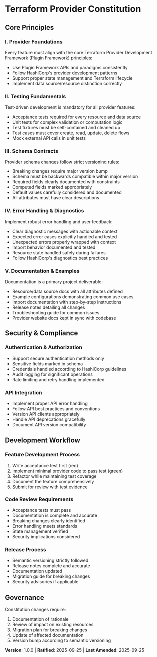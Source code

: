 # Terraform Provider Constitution

## Core Principles

### I. Provider Foundations
Every feature must align with the core Terraform Provider Development Framework (Plugin Framework) principles:
- Use Plugin Framework APIs and paradigms consistently
- Follow HashiCorp's provider development patterns
- Support proper state management and Terraform lifecycle
- Implement data source/resource distinction correctly

### II. Testing Fundamentals
Test-driven development is mandatory for all provider features:
- Acceptance tests required for every resource and data source
- Unit tests for complex validation or computation logic
- Test fixtures must be self-contained and cleaned up
- Test cases must cover create, read, update, delete flows
- Mock external API calls in unit tests

### III. Schema Contracts
Provider schema changes follow strict versioning rules:
- Breaking changes require major version bump
- Schema must be backwards compatible within major version
- Required fields clearly documented with constraints
- Computed fields marked appropriately
- Default values carefully considered and documented
- All attributes must have clear descriptions

### IV. Error Handling & Diagnostics
Implement robust error handling and user feedback:
- Clear diagnostic messages with actionable context
- Expected error cases explicitly handled and tested
- Unexpected errors properly wrapped with context
- Import behavior documented and tested
- Resource state handled safely during failures
- Follow HashiCorp's diagnostics best practices

### V. Documentation & Examples
Documentation is a primary project deliverable:
- Resource/data source docs with all attributes defined
- Example configurations demonstrating common use cases
- Import documentation with step-by-step instructions
- Release notes detailing all changes
- Troubleshooting guide for common issues
- Provider website docs kept in sync with codebase

## Security & Compliance

### Authentication & Authorization
- Support secure authentication methods only
- Sensitive fields marked in schema
- Credentials handled according to HashiCorp guidelines
- Audit logging for significant operations
- Rate limiting and retry handling implemented

### API Integration
- Implement proper API error handling
- Follow API best practices and conventions
- Version API clients appropriately
- Handle API deprecations gracefully
- Document API version compatibility

## Development Workflow

### Feature Development Process
1. Write acceptance test first (red)
2. Implement minimal provider code to pass test (green)
3. Refactor while maintaining test coverage
4. Document the feature comprehensively
5. Submit for review with test evidence

### Code Review Requirements
- Acceptance tests must pass
- Documentation is complete and accurate 
- Breaking changes clearly identified
- Error handling meets standards
- State management verified
- Security implications considered

### Release Process
- Semantic versioning strictly followed
- Release notes complete and accurate
- Documentation updated
- Migration guide for breaking changes
- Security advisories if applicable

## Governance

Constitution changes require:
1. Documentation of rationale
2. Review of impact on existing resources
3. Migration plan for breaking changes
4. Update of affected documentation
5. Version bump according to semantic versioning

**Version**: 1.0.0 | **Ratified**: 2025-09-25 | **Last Amended**: 2025-09-25

<!--
Sync Impact Report:
Initial constitution creation establishing core principles for provider development.

Version: 1.0.0 (Initial creation)

Core Principles Added:
- Provider Foundations
- Testing Fundamentals
- Schema Contracts
- Error Handling & Diagnostics
- Documentation & Examples

Sections Added:
- Security & Compliance
- Development Workflow
- Governance

Templates to Update:
✅ .specify/templates/plan-template.md
✅ .specify/templates/spec-template.md
✅ .specify/templates/tasks-template.md
-->